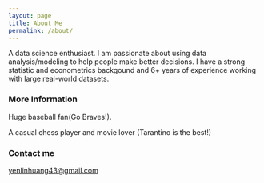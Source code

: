 ```yaml
---
layout: page
title: About Me
permalink: /about/
---
```


A data science enthusiast. I am passionate about using data analysis/modeling to help people make better decisions. I have a strong statistic and econometrics backgound and 6+ years of experience working with large real-world datasets.

### More Information

Huge baseball fan(Go Braves!).

A casual chess player and movie lover (Tarantino is the best!) 

### Contact me

[yenlinhuang43@gmail.com](mailto:yenlinhuang43@gmail.com)